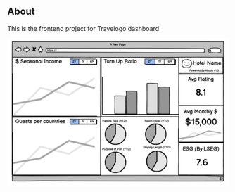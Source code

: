 ## About

This is the frontend project for Travelogo dashboard

<img src="./assets/akado-dashboard-wireframe.png" alt="Akado dashboard wirefram" width="1200"/>
